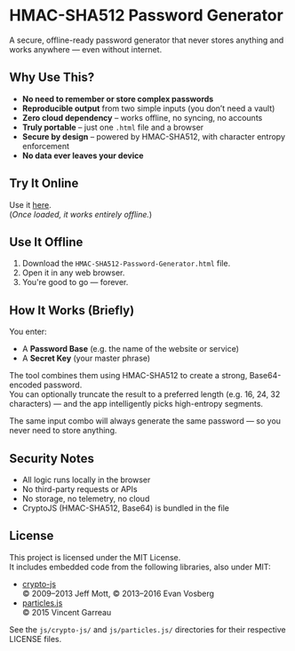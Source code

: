 # HMAC-SHA512 Password Generator

A secure, offline-ready password generator that never stores anything and works anywhere — even without internet.

## Why Use This?

- **No need to remember or store complex passwords**
- **Reproducible output** from two simple inputs (you don’t need a vault)
- **Zero cloud dependency** – works offline, no syncing, no accounts
- **Truly portable** – just one `.html` file and a browser
- **Secure by design** – powered by HMAC-SHA512, with character entropy enforcement
- **No data ever leaves your device**

## Try It Online

Use it [here](https://eclipsednoir.github.io/HMAC-SHA512-Password-Generator/).  
(*Once loaded, it works entirely offline.*)

## Use It Offline

1. Download the `HMAC-SHA512-Password-Generator.html` file.
2. Open it in any web browser.
3. You're good to go — forever.

## How It Works (Briefly)

You enter:
- A **Password Base** (e.g. the name of the website or service)
- A **Secret Key** (your master phrase)

The tool combines them using HMAC-SHA512 to create a strong, Base64-encoded password.  
You can optionally truncate the result to a preferred length (e.g. 16, 24, 32 characters) — and the app intelligently picks high-entropy segments.

The same input combo will always generate the same password — so you never need to store anything.

## Security Notes

- All logic runs locally in the browser
- No third-party requests or APIs
- No storage, no telemetry, no cloud
- CryptoJS (HMAC-SHA512, Base64) is bundled in the file

## License

This project is licensed under the MIT License.  
It includes embedded code from the following libraries, also under MIT:

- [crypto-js](https://github.com/brix/crypto-js)  
  © 2009–2013 Jeff Mott, © 2013–2016 Evan Vosberg
- [particles.js](https://github.com/VincentGarreau/particles.js)  
  © 2015 Vincent Garreau

See the `js/crypto-js/` and `js/particles.js/` directories for their respective LICENSE files.
